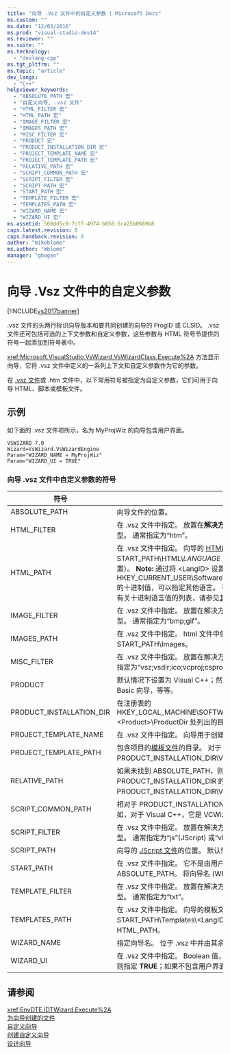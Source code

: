 ```yaml
---
title: "向导 .Vsz 文件中的自定义参数 | Microsoft Docs"
ms.custom: ""
ms.date: "12/03/2016"
ms.prod: "visual-studio-dev14"
ms.reviewer: ""
ms.suite: ""
ms.technology: 
  - "devlang-cpp"
ms.tgt_pltfrm: ""
ms.topic: "article"
dev_langs: 
  - "C++"
helpviewer_keywords: 
  - "ABSOLUTE_PATH 宏"
  - "自定义向导, .vsz 文件"
  - "HTML_FILTER 宏"
  - "HTML_PATH 宏"
  - "IMAGE_FILTER 宏"
  - "IMAGES_PATH 宏"
  - "MISC_FILTER 宏"
  - "PRODUCT 宏"
  - "PRODUCT_INSTALLATION_DIR 宏"
  - "PROJECT_TEMPLATE_NAME 宏"
  - "PROJECT_TEMPLATE_PATH 宏"
  - "RELATIVE_PATH 宏"
  - "SCRIPT_COMMON_PATH 宏"
  - "SCRIPT_FILTER 宏"
  - "SCRIPT_PATH 宏"
  - "START_PATH 宏"
  - "TEMPLATE_FILTER 宏"
  - "TEMPLATES_PATH 宏"
  - "WIZARD_NAME 宏"
  - "WIZARD_UI 宏"
ms.assetid: 560dd5c0-7cff-4974-b856-5ca25b0669b8
caps.latest.revision: 8
caps.handback.revision: 8
author: "mikeblome"
ms.author: "mblome"
manager: "ghogen"
---
```

# 向导 .Vsz 文件中的自定义参数
[!INCLUDE[vs2017banner](../assembler/inline/includes/vs2017banner.md)]

.vsz 文件的头两行标识向导版本和要共同创建的向导的 ProgID 或 CLSID。  .vsz 文件还可包括可选的上下文参数和自定义参数，这些参数与 HTML 符号节提供的符号一起添加到符号表中。  
  
 <xref:Microsoft.VisualStudio.VsWizard.VsWizardClass.Execute%2A> 方法显示向导，它将 .vsz 文件中定义的一系列上下文和自定义参数作为它的参数。  
  
 在 [.vsz 文件](../ide/dot-vsz-file-project-control.md)或 .htm 文件中，以下常用符号被指定为自定义参数，它们可用于向导 HTML、脚本或模板文件。  
  
## 示例  
 如下面的 .vsz 文件项所示，名为 MyProjWiz 的向导包含用户界面。  
  
```  
VSWIZARD 7.0  
Wizard=VsWizard.VsWizardEngine  
Param="WIZARD_NAME = MyProjWiz"  
Param="WIZARD_UI = TRUE"  
```  
  
### 向导 .vsz 文件中自定义参数的符号  
  
|符号|定义|  
|--------|--------|  
|ABSOLUTE\_PATH|向导文件的位置。|  
|HTML\_FILTER|在 .vsz 文件中指定。  放置在**解决方案资源管理器**的 HTML Files 文件夹中的文件类型。  通常指定为“htm”。|  
|HTML\_PATH|在 .vsz 文件中指定。  向导的 [HTML 文件](../ide/html-files.md)的位置。  默认情况下为 START\_PATH\\HTML\\*LANGUAGE*（其中 *LANGUAGE* 是系统注册表指定的区域设置）。 **Note:**  通过将 \<LangID\> 设置为 HKEY\_CURRENT\_USER\\Software\\Microsoft\\VisualStudio\\7.0\\General\\UILanguage 的十进制值，可以指定其他语言。  有关更多信息，请参见[将向导本地化为多种语言](../ide/localizing-a-wizard-to-multiple-languages.md)。  有关十进制语言值的列表，请参见[其他语言的向导支持](../ide/wizard-support-for-other-languages.md)。|  
|IMAGE\_FILTER|在 .vsz 文件中指定。  放置在解决方案资源管理器的 Image Files 文件夹中的文件类型。  通常指定为“bmp;gif”。|  
|IMAGES\_PATH|在 .vsz 文件中指定。  html 文件中使用的图像文件的位置。  默认情况下为 START\_PATH\\Images。|  
|MISC\_FILTER|在 .vsz 文件中指定。  放置在解决方案资源管理器的 Misc 文件夹中的文件类型。  通常指定为“vsz;vsdir;ico;vcproj;csproj;css;inf”。|  
|PRODUCT|默认情况下设置为 Visual C\+\+；然而，可将该值设置为 Visual Basic 以创建 Visual Basic 向导，等等。|  
|PRODUCT\_INSTALLATION\_DIR|在注册表的 HKEY\_LOCAL\_MACHINE\\SOFTWARE\\Microsoft\\VisualStudio\\7.0\\Setup\\\<Product\>\\ProductDir 处列出的目录。|  
|PROJECT\_TEMPLATE\_NAME|在 .vsz 文件中指定。  向导用于创建项目的项目模板文件。  通常指定为“txt”。|  
|PROJECT\_TEMPLATE\_PATH|包含项目的[模板文件](../ide/template-files.md)的目录。  对于 Visual C\+\+，默认情况下为 PRODUCT\_INSTALLATION\_DIR\\VCWizards。|  
|RELATIVE\_PATH|如果未找到 ABSOLUTE\_PATH，则考虑使用 RELATIVE\_PATH。  这是相对于 PRODUCT\_INSTALLATION\_DIR 的路径。  对于 Visual C\+\+，RELATIVE\_PATH 为 PRODUCT\_INSTALLATION\_DIR\\VCWizards。|  
|SCRIPT\_COMMON\_PATH|相对于 PRODUCT\_INSTALLATION\_DIR 的目录名，在此处可找到公共脚本文件。  例如，对于 Visual C\+\+，它是 VCWizards。|  
|SCRIPT\_FILTER|在 .vsz 文件中指定。  放置在解决方案资源管理器的 Script Files 文件夹中的文件类型。  通常指定为“js”\(JScript\) 或“vbs”\(VBScript\)。|  
|SCRIPT\_PATH|向导的 [JScript 文件](../ide/jscript-file.md)的位置。  默认情况下为 START\_PATH\\Scripts。|  
|START\_PATH|在 .vsz 文件中指定。  它不是由用户设置，但在内部用于标识 RELATIVE\_PATH 或 ABSOLUTE\_PATH。  将向导名 \(WIZARD\_NAME\) 追加到该值。|  
|TEMPLATE\_FILTER|在 .vsz 文件中指定。  放置在解决方案资源管理器的 Template Files 文件夹中的文件类型。  通常指定为“txt”。|  
|TEMPLATES\_PATH|在 .vsz 文件中指定。  向导的模板文件的位置。  默认情况下为 START\_PATH\\Templates\\\<LangID\>。 **Note:**  有关 LangID 的更多信息，请参见 HTML\_PATH。|  
|WIZARD\_NAME|指定向导名。  位于 .vsz 中并由其余的符号使用。|  
|WIZARD\_UI|在 .vsz 文件中指定。  Boolean 值，指示向导是否包含用户界面。  如果包含用户界面，则指定 **TRUE**；如果不包含用户界面，则指定 **FALSE**。|  
  
## 请参阅  
 <xref:EnvDTE.IDTWizard.Execute%2A>   
 [为向导创建的文件](../ide/files-created-for-your-wizard.md)   
 [自定义向导](../ide/custom-wizard.md)   
 [创建自定义向导](../ide/creating-a-custom-wizard.md)   
 [设计向导](../ide/designing-a-wizard.md)